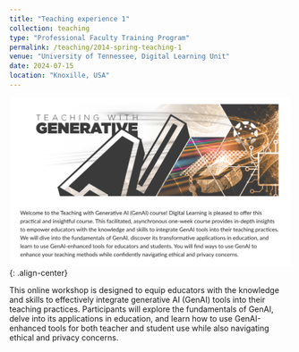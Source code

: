 ```yaml
---
title: "Teaching experience 1"
collection: teaching
type: "Professional Faculty Training Program"
permalink: /teaching/2014-spring-teaching-1
venue: "University of Tennessee, Digital Learning Unit"
date: 2024-07-15
location: "Knoxille, USA"
---
```


![Teaching With GenAI](images/teaching_AI.png){: .align-center}

This online workshop is designed to equip educators with the knowledge and skills to effectively integrate generative AI (GenAI) tools into their teaching practices. Participants will explore the fundamentals of GenAI, delve into its applications in education, and learn how to use GenAI-enhanced tools for both teacher and student use while also navigating ethical and privacy concerns.


